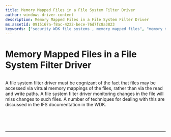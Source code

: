 ```yaml
---
title: Memory Mapped Files in a File System Filter Driver
author: windows-driver-content
description: Memory Mapped Files in a File System Filter Driver
ms.assetid: 0915167a-f8ac-4222-bece-76d7fc8a3823
keywords: ["security WDK file systems , memory mapped files", "memory mapped files WDK file systems"]
---
```


# Memory Mapped Files in a File System Filter Driver


## <span id="ddk_memory_mapped_files_in_a_file_system_filter_driver_if"></span><span id="DDK_MEMORY_MAPPED_FILES_IN_A_FILE_SYSTEM_FILTER_DRIVER_IF"></span>


A file system filter driver must be cognizant of the fact that files may be accessed via virtual memory mappings of the files, rather than via the read and write paths. A file system filter driver monitoring changes in the file will miss changes to such files. A number of techniques for dealing with this are discussed in the IFS documentation in the WDK.

 

 


--------------------


